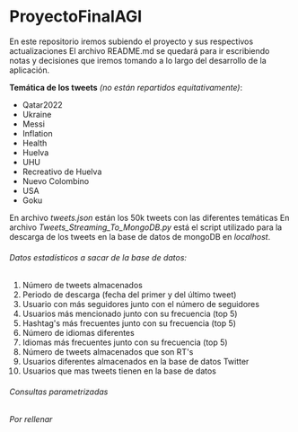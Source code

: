 # ProyectoFinalAGI
En este repositorio iremos subiendo el proyecto y sus respectivos actualizaciones
El archivo README.md se quedará para ir escribiendo notas y decisiones que iremos tomando a lo largo del desarrollo de la aplicación.

**Temática de los tweets** *(no están repartidos equitativamente)*:
- Qatar2022
- Ukraine
- Messi
- Inflation
- Health
- Huelva
- UHU
- Recreativo de Huelva
- Nuevo Colombino
- USA
- Goku

En archivo *tweets.json* están los 50k tweets con las diferentes temáticas
En archivo *Tweets_Streaming_To_MongoDB.py* está el script utilizado para la descarga de los tweets en la base de datos de mongoDB en *localhost*. 

###### Datos estadísticos a sacar de la base de datos:
1. Número de tweets almacenados
2. Periodo de descarga (fecha del primer y del último tweet)
3. Usuario con más seguidores junto con el número de seguidores
4. Usuarios más mencionado junto con su frecuencia (top 5)
5. Hashtag's más frecuentes junto con su frecuencia (top 5)
6. Número de idiomas diferentes
7. Idiomas más frecuentes junto con su frecuencia (top 5)
8. Número de tweets almacenados que son RT's
9. Usuarios diferentes almacenados en la base de datos Twitter
10. Usuarios que mas tweets tienen en la base de datos

###### Consultas parametrizadas
*Por rellenar*
